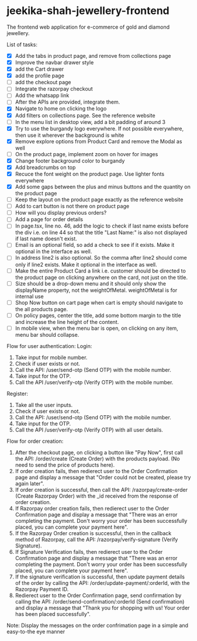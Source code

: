 # jeekika-shah-jewellery-frontend
The frontend web application for e-commerce of gold and diamond jewellery.


List of tasks:

- [x] Add the tabs in product page, and remove from collections page
- [x] Improve the navbar drawer style
- [x] add the Cart drawer
- [x] add the profile page
- [ ] add the checkout page
- [ ] Integrate the razorpay checkout
- [ ] Add the whatsapp link
- [ ] After the APIs are provided, integrate them.
- [x] Navigate to home on clicking the logo
- [x] Add filters on collections page. See the reference website
- [ ] In the menu list in desktop view, add a bit padding of around 3
- [x] Try to use the burgandy logo everywhere. If not possible everywhere, then use it wherever the background is white
- [x] Remove explore options from Product Card and remove the Modal as well
- [ ] On the product page, implement zoom on hover for images
- [x] Change footer background color to burgandy
- [x] Add breadcrumbs on top
- [x] Recuce the font weight on the product page. Use lighter fonts everywhere
- [x] Add some gaps between the plus and minus buttons and the quantity on the product page
- [ ] Keep the layout on the product page exactly as the reference website
- [ ] Add to cart button is not there on product page
- [ ] How will you display previous orders?
- [ ] Add a page for order details
- [ ] In page.tsx, line no. 46, add the logic to check if last name exists before the div i.e. on line 44 so that the title "Last Name:" is also not displayed if last name doesn't exist.
- [ ] Email is an optional field, so add a check to see if it exists. Make it optional in the interface as well.
- [ ] In address line2 is also optional. So the comma after line2 should come only if line2 exists. Make it optional in the interface as well.
- [ ] Make the entire Product Card a link i.e. customer should be directed to the product page on clicking anywhere on the card, not just on the title.
- [ ] Size should be a drop-down menu and it should only show the displayName property, not the weightOfMetal. weightOfMetal is for internal use
- [ ] Shop Now button on cart page when cart is empty should navigate to the all products page.
- [ ] On policy pages, center the title, add some bottom margin to the title and increase the line height of the content.
- [ ] In mobile view, when the menu bar is open, on clicking on any item, menu bar should collapse.

Flow for user authentication:
Login:
1. Take input for mobile number.
2. Check if user exists or not.
3. Call the API: /user/send-otp (Send OTP) with the mobile number.
4. Take input for the OTP.
5. Call the API /user/verify-otp (Verify OTP) with the mobile number.

Register:
1. Take all the user inputs.
2. Check if user exists or not.
3. Call the API: /user/send-otp (Send OTP) with the mobile number.
4. Take input for the OTP.
5. Call the API /user/verify-otp (Verify OTP) with all user details.


Flow for order creation:
1. After the checkout page, on clicking a button like "Pay Now", first call the API: /order/create (Create Order) with the products payload. (No need to send the price of products here).
2. If order creation fails, then redierect user to the Order Confirmation page and display a message that "Order could not be created, please try again later".
3. If order creation is successful, then call the API: /razorpay/create-order (Create Razorpay Order) with the _id received from the response of order creation.
4. If Razorpay order creation fails, then redierect user to the Order Confirmation page and display a message that "There was an error completing the payment. Don't worry your order has been successfully placed, you can complete your payment here".
5. If the Razorpay Order creation is successful, then in the callback method of Razorpay, call the API: /razorpay/verify-signature (Verify Signature).
6. If Signature Verification fails, then redierect user to the Order Confirmation page and display a message that "There was an error completing the payment. Don't worry your order has been successfully placed, you can complete your payment here".
7. If the signature verification is successful, then update payment details of the order by calling the API: /order/update-payment/:orderId, with the Razorpay Payment ID.
8. Redierect user to the Order Confirmation page, send confirmation by calling the API: /order/send-confirmation/:orderId (Send confirmation) and display a message that "Thank you for shopping with us! Your order has been placed successfully".

Note: Display the messages on the order confrimation page in a simple and easy-to-the eye manner